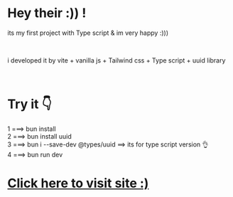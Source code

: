 <h1>Hey their :)) ! </h1>

<p>its my first project with Type script & im very happy :)))
</p><br>
<p>i developed it by vite + vanilla js + Tailwind css + Type script + uuid library 
</p><br>


<h1> Try it 👇</h1>
1 ===>  bun install <br>
2 ===>  bun install uuid  <br>
3 ===>  bun  i --save-dev @types/uuid      ==> its for type script version 👌  <br>
4 ===>  bun run dev 


<h1>
  <a href="https://submit-form-one.vercel.app/">Click here to visit site :)</a>
</h1>

